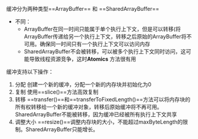 缓冲分为两种类型==ArrayBuffer== 和 ==SharedArrayBuffer==
- 不同：
	- ArrayBuffer在同一时间只能属于单个执行上下文，但是可以转移(将ArrayBuffer传递给另一个执行上下文，转移之后原始的ArrayBuffer将不可用。确保同一时间只有一个执行上下文可以访问内存
	- SharedArrayBuffer不会被转移，可以被多个执行上下文同时访问，这可能导致线程资源竞争，这时**Atomics** 方法很有用

缓冲支持以下操作：
1. 分配
	创建一个新的缓冲，分配一个新的内存块并初始化为0
2. 复制
	使用==slice()==方法高效复制
3. 转移
	==transfer()==和==transferToFixedLength()==方法可以将内存块的所有权转移给一个新的缓冲对象，转移后原始缓冲将不再可用。SharedArrayBuffer不能被转移，因为缓冲已经被所有执行上下文共享
4. 调整大小
	==resize()==调整内存块的大小，不能超过maxByteLength的限制。SharedArrayBuffer只能增长。